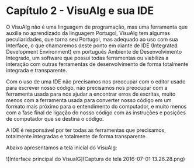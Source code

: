 # Capítulo 2 - VisuAlg e sua IDE
O VisuAlg não é uma linguagem de programação, mas uma ferramenta que auxilia no aprendizado da linguagem Portugol, VisuAlg tem algumas peculiaridades, que torna seu Portugol, mas adequado ao uso com sua Interface, o que chamaremos deste ponto em diante de IDE (Integrated Development Environment) em português Ambiente de Desenvolvimento Integrado, um software que possui todas ferramentas ou viabiliza a interação com outras ferramentas de desenvolvimento de forma totalmente integrada e transparente.

Com o uso de uma IDE não precisamos nos preocupar com o editor usado para escrever nosso código, não precisamos nos preocupar com a ferramenta usada para nos ajudar a encontrar erros de escritas, muito menos com a ferramenta usada para converter nosso código em um formato mais próximo para o entendimento do computador, e muito menos com a fase final de ligação do nosso código com as instruções e posições de computador que se destina o código.

A IDE é responsável por ter todas as ferramentas que precisamos, totalmente integradas e totalmente de forma transparente.

Abaixo apresentamos a tela inicial do VisuAlg:

![Interface principal do VisualG](Captura de tela 2016-07-01 13.26.28.png)
